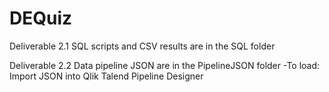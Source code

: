 # DEQuiz

Deliverable 2.1 
SQL scripts and CSV results are in the SQL folder

Deliverable 2.2
Data pipeline JSON are in the PipelineJSON folder
-To load: Import JSON into Qlik Talend Pipeline Designer
